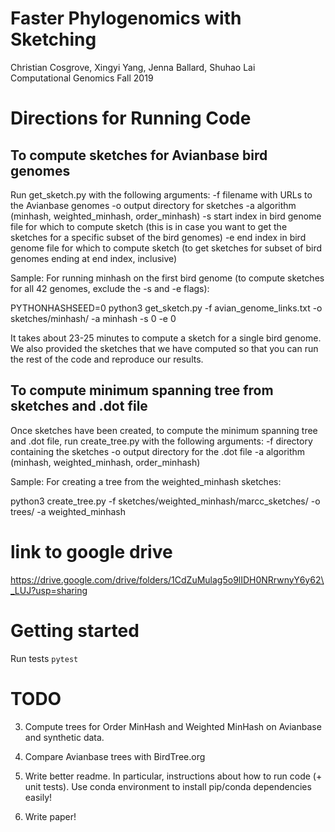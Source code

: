 # Faster Phylogenomics with Sketching
Christian Cosgrove, Xingyi Yang, Jenna Ballard, Shuhao Lai\
Computational Genomics Fall 2019

# Directions for Running Code

## To compute sketches for Avianbase bird genomes
Run get\_sketch.py with the following arguments:
    -f filename with URLs to the Avianbase genomes
    -o output directory for sketches
    -a algorithm (minhash, weighted_minhash, order_minhash)
    -s start index in bird genome file for which to compute sketch
       (this is in case you want to get the sketches for a specific subset of the bird genomes)
    -e end index in bird genome file for which to compute sketch
       (to get sketches for subset of bird genomes ending at end index, inclusive)

Sample: For running minhash on the first bird genome (to compute sketches for all 42 genomes, exclude the -s and -e flags):

PYTHONHASHSEED=0 python3 get\_sketch.py -f avian\_genome\_links.txt -o sketches/minhash/ -a minhash -s 0 -e 0

It takes about 23-25 minutes to compute a sketch for a single bird genome. We also provided the sketches that we have computed so that you can run the rest of the code and reproduce our results.

## To compute minimum spanning tree from sketches and  .dot file
Once sketches have been created, to compute the minimum spanning tree and .dot file,
run create\_tree.py with the following arguments:
    -f directory containing the sketches
    -o output directory for the .dot file
    -a algorithm (minhash, weighted_minhash, order_minhash)

Sample: For creating a tree from the weighted\_minhash sketches:

python3 create\_tree.py -f sketches/weighted\_minhash/marcc\_sketches/ -o trees/ -a weighted\_minhash

# link to google drive 
https://drive.google.com/drive/folders/1CdZuMulag5o9lIDH0NRrwnyY6y62\_LUJ?usp=sharing


# Getting started
Run tests
`pytest`


# TODO 

3. Compute trees for Order MinHash and Weighted MinHash on Avianbase and synthetic data.

4. Compare Avianbase trees with BirdTree.org

5. Write better readme. In particular, instructions about how to run code (+ unit tests).
 Use conda environment to install pip/conda dependencies easily!

6. Write paper!
